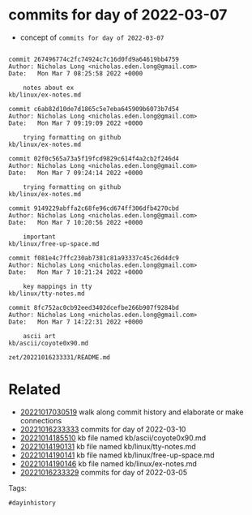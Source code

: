 # commits for day of 2022-03-07

- concept of `commits for day of 2022-03-07`

```

commit 267496774c2fc74924c7c16d0fd9a64619bb4759
Author: Nicholas Long <nicholas.eden.long@gmail.com>
Date:   Mon Mar 7 08:25:58 2022 +0000

    notes about ex
kb/linux/ex-notes.md

commit c6ab82d10de7d1865c5e7eba645909b6073b7d54
Author: Nicholas Long <nicholas.eden.long@gmail.com>
Date:   Mon Mar 7 09:19:09 2022 +0000

    trying formatting on github
kb/linux/ex-notes.md

commit 02f0c565a73a5f19fcd9829c614f4a2cb2f246d4
Author: Nicholas Long <nicholas.eden.long@gmail.com>
Date:   Mon Mar 7 09:24:14 2022 +0000

    trying formatting on github
kb/linux/ex-notes.md

commit 9149229abffa2c68fe96cd674ff306dfb4270cbd
Author: Nicholas Long <nicholas.eden.long@gmail.com>
Date:   Mon Mar 7 10:20:56 2022 +0000

    important
kb/linux/free-up-space.md

commit f081e4c7ffc230ab7381c81a93337c45c26d4dc9
Author: Nicholas Long <nicholas.eden.long@gmail.com>
Date:   Mon Mar 7 10:21:24 2022 +0000

    key mappings in tty
kb/linux/tty-notes.md

commit 8fc752ac0cb92eed3402dcefbe266b907f9284bd
Author: Nicholas Long <nicholas.eden.long@gmail.com>
Date:   Mon Mar 7 14:22:31 2022 +0000

    ascii art
kb/ascii/coyote0x90.md
```

` zet/20221016233331/README.md `

# Related

- [20221017030519](/zet/20221017030519/README.md) walk along commit history and elaborate or make connections
- [20221016233333](/zet/20221016233333/README.md) commits for day of 2022-03-10
- [20221014185510](/zet/20221014185510/README.md) kb file named kb/ascii/coyote0x90.md
- [20221014190131](/zet/20221014190131/README.md) kb file named kb/linux/tty-notes.md
- [20221014190141](/zet/20221014190141/README.md) kb file named kb/linux/free-up-space.md
- [20221014190146](/zet/20221014190146/README.md) kb file named kb/linux/ex-notes.md
- [20221016233329](/zet/20221016233329/README.md) commits for day of 2022-03-05

Tags:

    #dayinhistory
